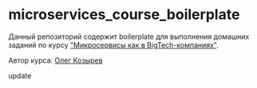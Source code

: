 # microservices_course_boilerplate

Данный репозиторий содержит boilerplate для выполнения домашних заданий по курсу ["Микросервисы как в BigTech-компаниях"](https://olezhek28.courses/).

Автор курса: [Олег Козырев](https://www.linkedin.com/in/olezhek28/)

update
